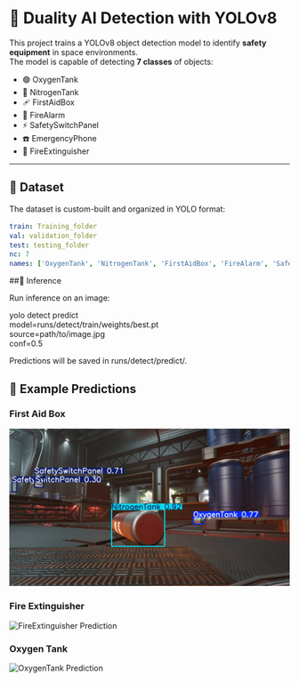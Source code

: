 # 🚨 Duality AI Detection with YOLOv8

This project trains a YOLOv8 object detection model to identify **safety equipment** in space environments.  
The model is capable of detecting **7 classes** of objects:  

- 🟢 OxygenTank  
- 🔵 NitrogenTank  
- 🩹 FirstAidBox  
- 🔔 FireAlarm  
- ⚡ SafetySwitchPanel  
- ☎️ EmergencyPhone  
- 🔴 FireExtinguisher  

---

## 📂 Dataset
The dataset is custom-built and organized in YOLO format:  

```yaml
train: Training_folder
val: validation_folder
test: testing_folder
nc: 7
names: ['OxygenTank', 'NitrogenTank', 'FirstAidBox', 'FireAlarm', 'SafetySwitchPanel', 'EmergencyPhone', 'FireExtinguisher']
```
##🚀 Inference

Run inference on an image:

yolo detect predict \
  model=runs/detect/train/weights/best.pt \
  source=path/to/image.jpg \
  conf=0.5


Predictions will be saved in runs/detect/predict/.


## 🧪 Example Predictions

### First Aid Box
![FirstAid Prediction](https://github.com/Hemanth098/Duality-AI-Dataset-Falcon/blob/main/runs/detect/predict/000000031_dark_clutter.jpg)

### Fire Extinguisher
![FireExtinguisher Prediction](https://github.com/YOUR-USERNAME/YOUR-REPO/blob/main/examples/fireextinguisher_prediction.jpg?raw=true)

### Oxygen Tank
![OxygenTank Prediction](https://github.com/YOUR-USERNAME/YOUR-REPO/blob/main/examples/oxygentank_prediction.jpg?raw=true)
